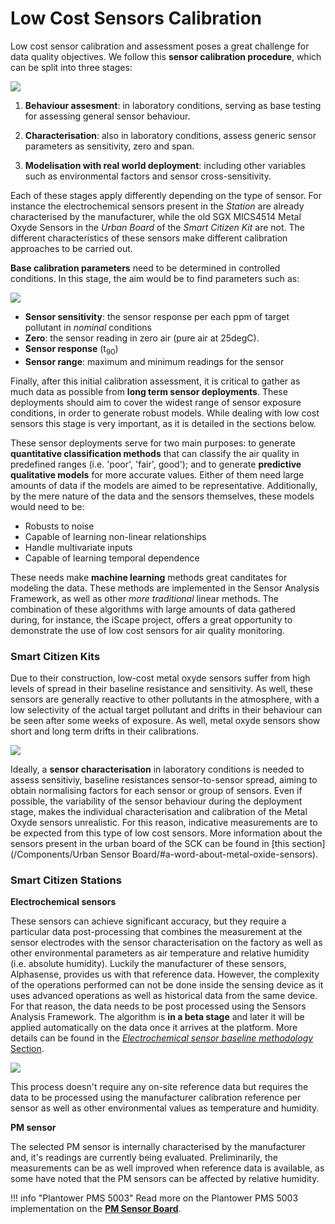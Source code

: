 Low Cost Sensors Calibration
============================

Low cost sensor calibration and assessment poses a great challenge for data quality objectives. We follow this **sensor calibration procedure**, which can be split into three stages:

![](https://i.imgur.com/6BZqNrR.png)

1. **Behaviour assesment**: in laboratory conditions, serving as base testing for assessing general sensor behaviour.

2. **Characterisation**: also in laboratory conditions, assess generic sensor parameters as sensitivity, zero and span.

3. **Modelisation with real world deployment**: including other variables such as environmental factors and sensor cross-sensitivity.

Each of these stages apply differently depending on the type of sensor. For instance the electrochemical sensors present in the *Station* are already characterised by the manufacturer, while the old SGX MICS4514 Metal Oxyde Sensors in the *Urban Board* of the *Smart Citizen Kit* are not. The different characteristics of these sensors make different calibration approaches to be carried out.

**Base calibration parameters** need to be determined in controlled conditions. In this stage, the aim would be to find parameters such as:

![](https://i.imgur.com/FprLD0n.png)

- **Sensor sensitivity**: the sensor response per each ppm of target pollutant in _nominal_ conditions
- **Zero**: the sensor reading in zero air (pure air at 25degC).
- **Sensor response** (t<sub>90</sub>)
- **Sensor range**: maximum and minimum readings for the sensor

Finally, after this initial calibration assessment, it is critical to gather as much data as possible from **long term sensor deployments**. These deployments should aim to cover the widest range of sensor exposure conditions, in order to generate robust models. While dealing with low cost sensors this stage is very important, as it is detailed in the sections below.

These sensor deployments serve for two main purposes: to generate **quantitative classification methods** that can classify the air quality in predefined ranges (i.e. 'poor', 'fair', good'); and to generate **predictive qualitative models** for more accurate values. Either of them need large amounts of data if the models are aimed to be representative. Additionally, by the mere nature of the data and the sensors themselves, these models would need to be:

- Robusts to noise
- Capable of learning non-linear relationships
- Handle multivariate inputs
- Capable of learning temporal dependence

These needs make **machine learning** methods great canditates for modeling the data. These methods are implemented in the Sensor Analysis Framework, as well as other _more traditional_ linear methods. The combination of these algorithms with large amounts of data gathered during, for instance, the iScape project, offers a great opportunity to demonstrate the use of low cost sensors for air quality monitoring.

### Smart Citizen Kits

Due to their construction, low-cost metal oxyde sensors suffer from high levels of spread in their baseline resistance and sensitivity. As well, these sensors are generally reactive to other pollutants in the atmosphere, with a low selectivity of the actual target pollutant and drifts in their behaviour can be seen after some weeks of exposure. As well, metal oxyde sensors show short and long term drifts in their calibrations. 

![](https://i.imgur.com/JfujXTA.png)

Ideally, a **sensor characterisation** in laboratory conditions is needed to assess sensitiviy, baseline resistances sensor-to-sensor spread, aiming to obtain normalising factors for each sensor or group of sensors. Even if possible, the variability of the sensor behaviour during the deployment stage, makes the individual characterisation and calibration of the Metal Oxyde sensors unrealistic. For this reason, indicative measurements are to be expected from this type of low cost sensors. More information about the sensors present in the urban board of the SCK can be found in [this section](/Components/Urban Sensor Board/#a-word-about-metal-oxide-sensors).

### Smart Citizen Stations

**Electrochemical sensors** 

These sensors can achieve significant accuracy, but they require a particular data post-processing that combines the measurement at the sensor electrodes with the sensor characterisation on the factory as well as other environmental parameters as air temperature and relative humidity (i.e. absolute humidity). Luckily the manufacturer of these sensors, Alphasense, provides us with that reference data. However, the complexity of the operations performed can not be done inside the sensing device as it uses advanced operations as well as historical data from the same device. For that reason, the data needs to be post processed using the Sensors Analysis Framework. The algorithm is **in a beta stage** and later it will be applied automatically on the data once it arrives at the platform. More details can be found in the [*Electrochemical sensor baseline methodology* Section](https://docs.iscape.smartcitizen.me/Components/Gas%20Pro%20Sensor%20Board/Electrochemical%20Sensors/#sensor-calibration).

![](https://i.imgur.com/Mi896Jh.png)

This process doesn't require any on-site reference data but requires the data to be processed using the manufacturer calibration reference per sensor as well as other environmental values as temperature and humidity.

**PM sensor**

The selected PM sensor is internally characterised by the manufacturer and, it's readings are currently being evaluated. Preliminarily, the measurements can be as well improved when reference data is available, as some have noted that the PM sensors can be affected by relative humidity. 

!!! info "Plantower PMS 5003"
	Read more on the Plantower PMS 5003 implementation on the [**PM Sensor Board**](/Components/PM%20Sensor%20Board/).